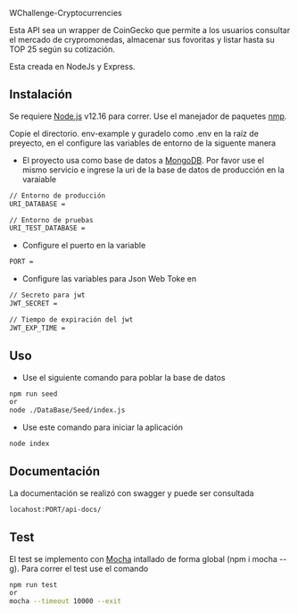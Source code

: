 WChallenge-Cryptocurrencies

Esta API sea un wrapper de CoinGecko que permite a los usuarios consultar el mercado de crypromonedas, almacenar sus fovoritas
y listar hasta su TOP 25 según su cotización.

Esta creada en NodeJs y Express.

## Instalación

Se requiere [Node.js](https://nodejs.org/) v12.16 para correr. Use el manejador de paquetes [nmp](https://www.npmjs.com/get-npm).

Copie el directorio. env-example y guradelo como .env en la raíz de preyecto, en el configure las variables de entorno de la siguente manera

- El proyecto usa como base de datos a [MongoDB](https://www.mongodb.com/es). Por favor use el mismo servicio e ingrese la uri de la base de datos de producción en la varaiable

```bash
// Entorno de producción
URI_DATABASE =

// Entorno de pruebas
URI_TEST_DATABASE =
```

- Configure el puerto en la variable

```bash
PORT =
```

- Configure las variables para Json Web Toke en

```bash
// Secreto para jwt
JWT_SECRET =

// Tiempo de expiración del jwt
JWT_EXP_TIME =
```

## Uso

- Use el siguiente comando para poblar la base de datos

```bash
npm run seed
or
node ./DataBase/Seed/index.js
```

- Use este comando para iniciar la aplicación

```bash
node index
```

## Documentación

La documentación se realizó con swagger y puede ser consultada

```bash
locahost:PORT/api-docs/
```

## Test

El test se implemento con [Mocha](https://mochajs.org) intallado de forma global (npm i mocha --g). Para correr el test use el comando

```bash
npm run test
or
mocha --timeout 10000 --exit
```
